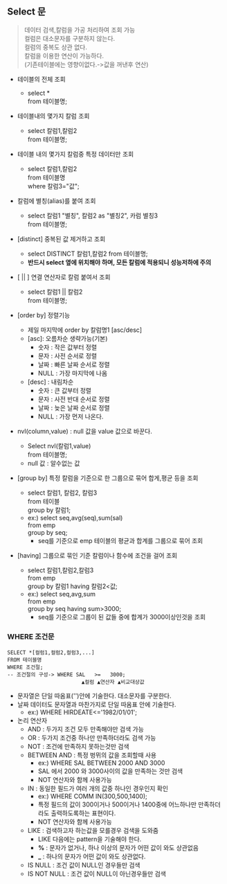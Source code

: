 ## Select 문
> 데이터 검색,칼럼을 가공 처리하여 조회 가능<br>컬럼은 대소문자를 구분하지 않는다.<br>컬럼의 중복도 상관 없다.<br>칼럼을 이용한 연산이 가능하다.<br>(기존테이블에는 영향이없다.->값을 꺼낸후 연산)
- 테이블의 전체 조회  
    - select * <br>from 테이블명;
- 테이블내의 몇가지 칼럼 조회 
    - select 칼럼1,칼럼2 <br>from 테이블명;
- 테이블 내의 몇가지 칼럼중 특정 데이터만 조회 
    - select 칼럼1,칼럼2<br>from 테이블명<br> where 칼럼3="값";
- 칼럼에 별칭(alias)를 붙여 조회
    - select 칼럼1 "별칭", 칼럼2 as "별칭2", 카럼 별칭3 <br> from 테이블명;
- [distinct] 중복된 값 제거하고 조회
    - select DISTINCT 칼럼1,칼럼2 from 테이블명;
    - **반드시 select 옆에 위치해야 하며, 모든 칼럼에 적용되니 성능저하에 주의**
- [ || ] 연결 연산자로 칼럼 붙여서 조회
    - select 칼럼1 || 칼럼2 <br> from 테이블명;
- [order by] 정렬기능
    - 제일 마지막에 order by 칼럼명1 [asc/desc]
    - [asc]: 오름차순 생략가능(기본)
        - 숫자 : 작은 값부터 정렬
        - 문자 : 사전 순서로 정렬
        - 날짜 : 빠른 날짜 순서로 정렬
        - NULL : 가장 마지막에 나옴
    - [desc] : 내림차순
        - 숫자 : 큰 값부터 정렬
        - 문자 : 사전 반대 순서로 정렬
        - 날짜 : 늦은 날짜 순서로 정렬
        - NULL : 가장 먼저 나온다.

- nvl(column,value) : null 값을 value 값으로 바꾼다. 
    - Select nvl(칼럼1,value)<br>from 테이블명;
    - null 값 : 알수없는 값
- [group by] 특정 칼럼을 기준으로 한 그룹으로 묶어 합게,평균 등을 조회
    - select 칼럼1, 칼럼2, 칼럼3 <br>from 테이블<br>group by 칼럼1;
    - ex:) select seq,avg(seq),sum(sal) <br>from emp<br>group by seq;
        - seq를 기준으로 emp 테이블의 평균과 합계를 그룹으로 묶어 조회
- [having] 그룹으로 묶인 기준 칼럼이나 함수에 조건을 걸어 조회
    - select 칼럼1,칼럼2,칼럼3<br>from emp<br>group by 칼럼1 having 칼럼2<값;
    - ex:) select seq,avg,sum <br>from emp<br>group by seq having sum>3000;
        - seq를 기준으로 그룹이 된 값들 중에 합계가 3000이상인것을 조회

### WHERE 조건문

```
SELECT *[컬럼1,컬럼2,컬럼3,...]
FROM 테이블명
WHERE 조건절;
-- 조건절의 구성-> WHERE SAL   >=   3000;
                        ▲컬럼 ▲연산자 ▲비교대상값 
```
- 문자열은 단일 따옴표('')안에 기술한다. 대소문자를 구분한다.
- 날짜 데이터도 문자열과 마찬가지로 단일 따옴표 안에 기술한다.
    - ex:) WHERE HIRDEATE<='1982/01/01';
- 논리 연산자
    - AND : 두가지 조건 모두 만족해야만 검색 가능
    - OR  : 두가지 조건중 하나만 만족하더라도 검색 가능
    - NOT : 조건에 만족하지 못하는것만 검색
    - BETWEEN AND : 특정 벙뮈의 값을 조회할때 사용
        - ex:) WHERE SAL BETWEEN 2000 AND 3000
        - SAL 에서 2000 와 3000사이의 값을 만족하는 것만 검색
        - NOT 연산자와 함께 사용가능 
    - IN : 동일한 필드가 여러 개의 값중 하나인 경우인지 확인
        - ex:) WHERE COMM IN(300,500,1400);
        - 특정 필드의 값이 300이거나 500이거나 1400중에 어느하나만 만족하더라도 출력하도록하는 표현이다.
        - NOT 연산자와 함께 사용가능
    - LIKE : 검색하고자 하는값을 모를경우 검색을 도와줌
        - LIKE 다음에는 pattern을 기술해야 한다.
        - **%** : 문자가 없거나, 하나 이상의 문자가 어떤 값이 와도 상관없음
        - **_** : 하나의 문자가 어떤 값이 와도 상관없다.
    - IS NULL : 조건 값이 NULL인 경우들만 검색
    - IS NOT NULL : 조건 값이 NULL이 아닌경우들만 검색


